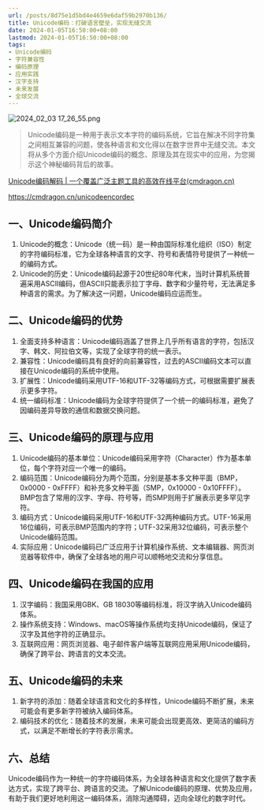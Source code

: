 ```yaml
---
url: /posts/8d75e1d5bd4e4659e6daf59b2970b136/
title: Unicode编码：打破语言壁垒，实现无缝交流
date: 2024-01-05T16:50:00+08:00
lastmod: 2024-01-05T16:50:00+08:00
tags:
- Unicode编码
- 字符兼容性
- 编码原理
- 应用实践
- 汉字支持
- 未来发展
- 全球交流
---
```


<img src="https://static.cmdragon.cn/blog/images/2024_02_03 17_26_55.png@blog" title="2024_02_03 17_26_55.png" alt="2024_02_03 17_26_55.png"/>

> Unicode编码是一种用于表示文本字符的编码系统，它旨在解决不同字符集之间相互兼容的问题，使各种语言和文化得以在数字世界中无缝交流。本文将从多个方面介绍Unicode编码的概念、原理及其在现实中的应用，为您揭示这个神秘编码背后的故事。

[Unicode编码解码 | 一个覆盖广泛主题工具的高效在线平台(cmdragon.cn)](https://cmdragon.cn/unicodeencordec)

https://cmdragon.cn/unicodeencordec

## 一、Unicode编码简介

1. Unicode的概念：Unicode（统一码）是一种由国际标准化组织（ISO）制定的字符编码标准，它为全球各种语言的文字、符号和表情符号提供了一种统一的编码方式。
2. Unicode的历史：Unicode编码起源于20世纪80年代末，当时计算机系统普遍采用ASCII编码，但ASCII只能表示拉丁字母、数字和少量符号，无法满足多种语言的需求。为了解决这一问题，Unicode编码应运而生。

## 二、Unicode编码的优势

1. 全面支持多种语言：Unicode编码涵盖了世界上几乎所有语言的字符，包括汉字、韩文、阿拉伯文等，实现了全球字符的统一表示。
2. 兼容性：Unicode编码具有良好的向前兼容性，过去的ASCII编码文本可以直接在Unicode编码的系统中使用。
3. 扩展性：Unicode编码采用UTF-16和UTF-32等编码方式，可根据需要扩展表示更多字符。
4. 统一编码标准：Unicode编码为全球字符提供了一个统一的编码标准，避免了因编码差异导致的通信和数据交换问题。

## 三、Unicode编码的原理与应用

1. Unicode编码的基本单位：Unicode编码采用字符（Character）作为基本单位，每个字符对应一个唯一的编码。
2. 编码范围：Unicode编码分为两个范围，分别是基本多文种平面（BMP，0x0000 - 0xFFFF）和补充多文种平面（SMP，0x10000 - 0x10FFFF）。BMP包含了常用的汉字、字母、符号等，而SMP则用于扩展表示更多罕见字符。
3. 编码方式：Unicode编码采用UTF-16和UTF-32两种编码方式。UTF-16采用16位编码，可表示BMP范围内的字符；UTF-32采用32位编码，可表示整个Unicode编码范围。
4. 实际应用：Unicode编码已广泛应用于计算机操作系统、文本编辑器、网页浏览器等软件中，确保了全球各地的用户可以顺畅地交流和分享信息。

## 四、Unicode编码在我国的应用

1. 汉字编码：我国采用GBK、GB 18030等编码标准，将汉字纳入Unicode编码体系。
2. 操作系统支持：Windows、macOS等操作系统均支持Unicode编码，保证了汉字及其他字符的正确显示。
3. 互联网应用：网页浏览器、电子邮件客户端等互联网应用采用Unicode编码，确保了跨平台、跨语言的文本交流。

## 五、Unicode编码的未来

1. 新字符的添加：随着全球语言和文化的多样性，Unicode编码不断扩展，未来可能会有更多新字符被纳入编码体系。
2. 编码技术的优化：随着技术的发展，未来可能会出现更高效、更简洁的编码方式，以满足不断增长的字符表示需求。

## 六、总结

Unicode编码作为一种统一的字符编码体系，为全球各种语言和文化提供了数字表达方式，实现了跨平台、跨语言的交流。了解Unicode编码的原理、优势及应用，有助于我们更好地利用这一编码体系，消除沟通障碍，迈向全球化的数字时代。
